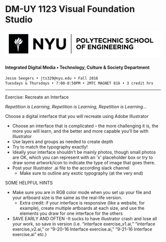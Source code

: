 # DM-UY 1123 Visual Foundation Studio

![NYU](projects/nyu_soe_logo.png)
#### Integrated Digital Media • Technology, Culture & Society Department 

    Jesse Seegers • jts329@nyu.edu • Fall 2016 
    Tuesdays & Thursdays • 7:00-8:50PM • 2MTC MAGNET 816 • 3 credit hrs

---
Exercise: Recreate an Interface

*Repetition is Learning, Repetition is Learning, Repetition is Learning…*

Choose a digital interface that you will recreate using Adobe Illustrator

-	Choose an interface that is complicated – the more challenging it is, the more you will learn, and the better and more capable you’ll be with Illustrator
-	Use layers and groups as needed to create depth
-	Try to match the typography exactly!
- Ideally your interface shouldn't be mainly photos, though small photos are OK, which you can represent with an 'x' placeholder box or try to draw some artwork/icon to indicate the type of image that goes there.
-	Post your Illustrator .ai file to the according slack channel
    - Make sure to outline any exotic typography (at the very end)  

SOME HELPFUL HINTS
- Make sure you are in RGB color mode when you set up your file and your artboard size is the same as the real-life version.
    - Extra credit: if your interface is responsive (like a website, for example), create multiple artboards at each size, and use the elements you draw for one interface for the others
- SAVE EARLY AND OFTEN
    -It sucks to have illustrator crash and lose all your work, so save in version (i.e. “interface exercise_v1.ai,” “interface exercise_v2.ai,” or “9-20-16 Interface exercise.ai,” “9-21-16 Interface exercise.ai” etc.)
